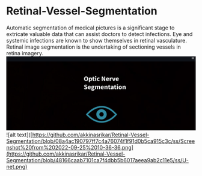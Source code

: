 # Retinal-Vessel-Segmentation
Automatic segmentation of medical pictures is a significant stage to extricate valuable data that can assist doctors to detect infections. Eye and systemic infections are known to show themselves in retinal vasculature. Retinal image segmentation is the undertaking of sectioning vessels in retina imagery.
![alt text](https://github.com/akkinasrikar/Retinal-Vessel-Segmentation/blob/33a6f5ec281bb348baf1aafbe6bf3b0e48135abe/ss/Screenshot%20from%202022-09-25%2010-35-57.png)
![alt text]([https://github.com/akkinasrikar/Retinal-Vessel-Segmentation/blob/08a4ac190797ff7c4a76074f1f91d0b5ca915c3c/ss/Screenshot%20from%202022-09-25%2010-36-36.png](https://github.com/akkinasrikar/Retinal-Vessel-Segmentation/blob/48166caab7101ca7f4dbb5b6017aeea9ab2c11e5/ss/U-net.png)

